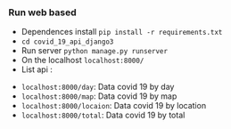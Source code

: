 ### Run web based
- Dependences install `pip install -r requirements.txt`
- `cd covid_19_api_django3`
- Run server `python manage.py runserver`
- On the localhost `localhost:8000/`
- List api :
+ `localhost:8000/day`: Data covid 19 by day
+ `localhost:8000/map`: Data covid 19 by map
+ `localhost:8000/locaion`: Data covid 19 by location
+ `localhost:8000/total`: Data covid 19 by total